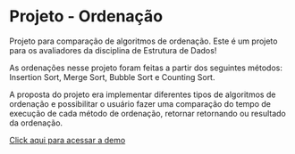 <h1>Projeto - Ordenação</h1>
<p>Projeto para comparação de algoritmos de ordenação. Este é um projeto para os avaliadores da disciplina de Estrutura de Dados!</p>
<p>As ordenações nesse projeto foram feitas a partir dos seguintes métodos: Insertion Sort, Merge Sort, Bubble Sort e Counting Sort.</p>
<p>A proposta do projeto era implementar diferentes tipos de algoritmos de ordenação e possibilitar o usuário fazer uma comparação do tempo de execução de cada método de ordenação, retornar retornando ou resultado da ordenação.</p>

<a href="https://projeto-orientacao.vercel.app/">Click aqui para acessar a demo</a>
